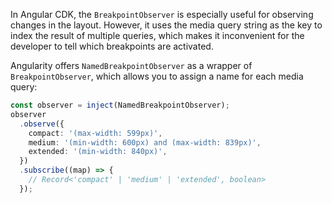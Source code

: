 In Angular CDK, the `BreakpointObserver` is especially useful for observing changes in the layout. However, it uses the media query string as the key to index the result of multiple queries, which makes it inconvenient for the developer to tell which breakpoints are activated.

Angularity offers `NamedBreakpointObserver` as a wrapper of `BreakpointObserver`, which allows you to assign a name for each media query:

```ts
const observer = inject(NamedBreakpointObserver);
observer
  .observe({
    compact: '(max-width: 599px)',
    medium: '(min-width: 600px) and (max-width: 839px)',
    extended: '(min-width: 840px)',
  })
  .subscribe((map) => {
    // Record<'compact' | 'medium' | 'extended', boolean>
  });
```
